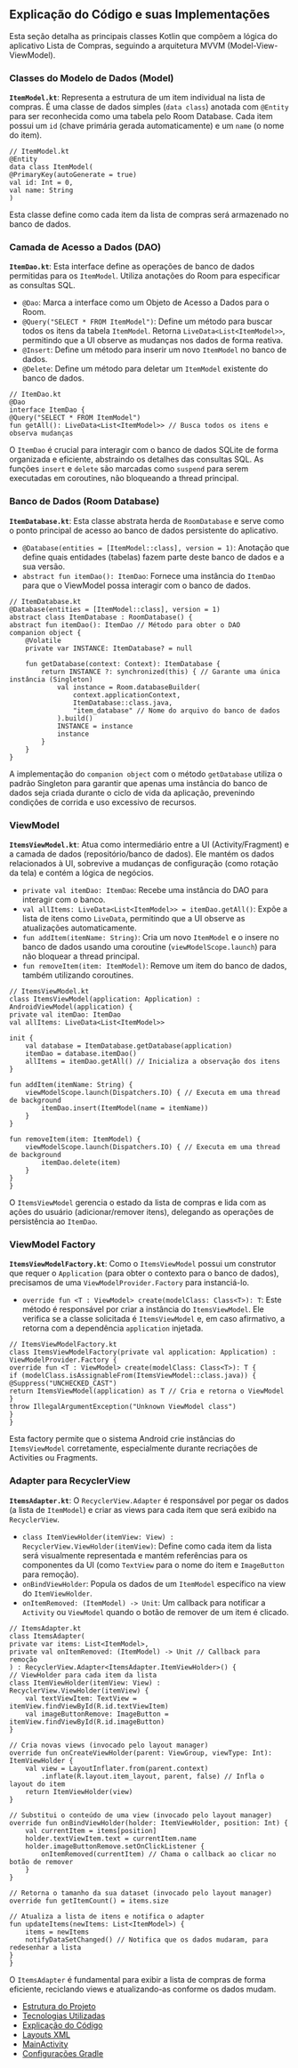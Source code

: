 ## Explicação do Código e suas Implementações

Esta seção detalha as principais classes Kotlin que compõem a lógica do aplicativo Lista de Compras, seguindo a arquitetura MVVM (Model-View-ViewModel).

### Classes do Modelo de Dados (Model)

**`ItemModel.kt`**: Representa a estrutura de um item individual na lista de compras. É uma classe de dados simples (`data class`) anotada com `@Entity` para ser reconhecida como uma tabela pelo Room Database. Cada item possui um `id` (chave primária gerada automaticamente) e um `name` (o nome do item).

```
// ItemModel.kt
@Entity
data class ItemModel(
@PrimaryKey(autoGenerate = true)
val id: Int = 0,
val name: String
)
```
Esta classe define como cada item da lista de compras será armazenado no banco de dados.

### Camada de Acesso a Dados (DAO)

**`ItemDao.kt`**: Esta interface define as operações de banco de dados permitidas para os `ItemModel`. Utiliza anotações do Room para especificar as consultas SQL.
- `@Dao`: Marca a interface como um Objeto de Acesso a Dados para o Room.
- `@Query("SELECT * FROM ItemModel")`: Define um método para buscar todos os itens da tabela `ItemModel`. Retorna `LiveData<List<ItemModel>>`, permitindo que a UI observe as mudanças nos dados de forma reativa.
- `@Insert`: Define um método para inserir um novo `ItemModel` no banco de dados.
- `@Delete`: Define um método para deletar um `ItemModel` existente do banco de dados.

```
// ItemDao.kt
@Dao
interface ItemDao {
@Query("SELECT * FROM ItemModel")
fun getAll(): LiveData<List<ItemModel>> // Busca todos os itens e observa mudanças
```
O `ItemDao` é crucial para interagir com o banco de dados SQLite de forma organizada e eficiente, abstraindo os detalhes das consultas SQL. As funções `insert` e `delete` são marcadas como `suspend` para serem executadas em coroutines, não bloqueando a thread principal.

### Banco de Dados (Room Database)

**`ItemDatabase.kt`**: Esta classe abstrata herda de `RoomDatabase` e serve como o ponto principal de acesso ao banco de dados persistente do aplicativo.
- `@Database(entities = [ItemModel::class], version = 1)`: Anotação que define quais entidades (tabelas) fazem parte deste banco de dados e a sua versão.
- `abstract fun itemDao(): ItemDao`: Fornece uma instância do `ItemDao` para que o ViewModel possa interagir com o banco de dados.

```
// ItemDatabase.kt
@Database(entities = [ItemModel::class], version = 1)
abstract class ItemDatabase : RoomDatabase() {
abstract fun itemDao(): ItemDao // Método para obter o DAO
companion object {
    @Volatile
    private var INSTANCE: ItemDatabase? = null

    fun getDatabase(context: Context): ItemDatabase {
        return INSTANCE ?: synchronized(this) { // Garante uma única instância (Singleton)
            val instance = Room.databaseBuilder(
                context.applicationContext,
                ItemDatabase::class.java,
                "item_database" // Nome do arquivo do banco de dados
            ).build()
            INSTANCE = instance
            instance
        }
    }
}
```

A implementação do `companion object` com o método `getDatabase` utiliza o padrão Singleton para garantir que apenas uma instância do banco de dados seja criada durante o ciclo de vida da aplicação, prevenindo condições de corrida e uso excessivo de recursos.

### ViewModel

**`ItemsViewModel.kt`**: Atua como intermediário entre a UI (Activity/Fragment) e a camada de dados (repositório/banco de dados). Ele mantém os dados relacionados à UI, sobrevive a mudanças de configuração (como rotação da tela) e contém a lógica de negócios.
- `private val itemDao: ItemDao`: Recebe uma instância do DAO para interagir com o banco.
- `val allItems: LiveData<List<ItemModel>> = itemDao.getAll()`: Expõe a lista de itens como `LiveData`, permitindo que a UI observe as atualizações automaticamente.
- `fun addItem(itemName: String)`: Cria um novo `ItemModel` e o insere no banco de dados usando uma coroutine (`viewModelScope.launch`) para não bloquear a thread principal.
- `fun removeItem(item: ItemModel)`: Remove um item do banco de dados, também utilizando coroutines.

```
// ItemsViewModel.kt
class ItemsViewModel(application: Application) : AndroidViewModel(application) {
private val itemDao: ItemDao
val allItems: LiveData<List<ItemModel>>

init {
    val database = ItemDatabase.getDatabase(application)
    itemDao = database.itemDao()
    allItems = itemDao.getAll() // Inicializa a observação dos itens
}

fun addItem(itemName: String) {
    viewModelScope.launch(Dispatchers.IO) { // Executa em uma thread de background
        itemDao.insert(ItemModel(name = itemName))
    }
}

fun removeItem(item: ItemModel) {
    viewModelScope.launch(Dispatchers.IO) { // Executa em uma thread de background
        itemDao.delete(item)
    }
}
}
```

O `ItemsViewModel` gerencia o estado da lista de compras e lida com as ações do usuário (adicionar/remover itens), delegando as operações de persistência ao `ItemDao`.

### ViewModel Factory

**`ItemsViewModelFactory.kt`**: Como o `ItemsViewModel` possui um construtor que requer o `Application` (para obter o contexto para o banco de dados), precisamos de uma `ViewModelProvider.Factory` para instanciá-lo.
- `override fun <T : ViewModel> create(modelClass: Class<T>): T`: Este método é responsável por criar a instância do `ItemsViewModel`. Ele verifica se a classe solicitada é `ItemsViewModel` e, em caso afirmativo, a retorna com a dependência `application` injetada.


```
// ItemsViewModelFactory.kt
class ItemsViewModelFactory(private val application: Application) : ViewModelProvider.Factory {
override fun <T : ViewModel> create(modelClass: Class<T>): T {
if (modelClass.isAssignableFrom(ItemsViewModel::class.java)) {
@Suppress("UNCHECKED_CAST")
return ItemsViewModel(application) as T // Cria e retorna o ViewModel
}
throw IllegalArgumentException("Unknown ViewModel class")
}
}
```

Esta factory permite que o sistema Android crie instâncias do `ItemsViewModel` corretamente, especialmente durante recriações de Activities ou Fragments.

### Adapter para RecyclerView

**`ItemsAdapter.kt`**: O `RecyclerView.Adapter` é responsável por pegar os dados (a lista de `ItemModel`) e criar as views para cada item que será exibido na `RecyclerView`.
- `class ItemViewHolder(itemView: View) : RecyclerView.ViewHolder(itemView)`: Define como cada item da lista será visualmente representada e mantém referências para os componentes da UI (como `TextView` para o nome do item e `ImageButton` para remoção).
- `onBindViewHolder`: Popula os dados de um `ItemModel` específico na view do `ItemViewHolder`.
- `onItemRemoved: (ItemModel) -> Unit`: Um callback para notificar a `Activity` ou `ViewModel` quando o botão de remover de um item é clicado.

```
// ItemsAdapter.kt
class ItemsAdapter(
private var items: List<ItemModel>,
private val onItemRemoved: (ItemModel) -> Unit // Callback para remoção
) : RecyclerView.Adapter<ItemsAdapter.ItemViewHolder>() {
// ViewHolder para cada item da lista
class ItemViewHolder(itemView: View) : RecyclerView.ViewHolder(itemView) {
    val textViewItem: TextView = itemView.findViewById(R.id.textViewItem)
    val imageButtonRemove: ImageButton = itemView.findViewById(R.id.imageButton)
}

// Cria novas views (invocado pelo layout manager)
override fun onCreateViewHolder(parent: ViewGroup, viewType: Int): ItemViewHolder {
    val view = LayoutInflater.from(parent.context)
        .inflate(R.layout.item_layout, parent, false) // Infla o layout do item
    return ItemViewHolder(view)
}

// Substitui o conteúdo de uma view (invocado pelo layout manager)
override fun onBindViewHolder(holder: ItemViewHolder, position: Int) {
    val currentItem = items[position]
    holder.textViewItem.text = currentItem.name
    holder.imageButtonRemove.setOnClickListener {
        onItemRemoved(currentItem) // Chama o callback ao clicar no botão de remover
    }
}

// Retorna o tamanho da sua dataset (invocado pelo layout manager)
override fun getItemCount() = items.size

// Atualiza a lista de itens e notifica o adapter
fun updateItems(newItems: List<ItemModel>) {
    items = newItems
    notifyDataSetChanged() // Notifica que os dados mudaram, para redesenhar a lista
}
}
```

O `ItemsAdapter` é fundamental para exibir a lista de compras de forma eficiente, reciclando views e atualizando-as conforme os dados mudam.

- [Estrutura do Projeto](estrutura_projeto.md)
- [Tecnologias Utilizadas](tecnologias_utilizadas.md)
- [Explicação do Código](explicacao_codigo.md)
- [Layouts XML](layouts.md)
- [MainActivity](mainactivity.md)
- [Configurações Gradle](gradle_config.md)
